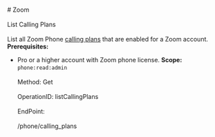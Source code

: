 <br>#     Zoom</br>
<br>List Calling Plans</br>
<br>List all Zoom Phone [calling plans](https://marketplace.zoom.us/docs/api-reference/other-references/plans#zoom-phone-calling-plans) that are enabled for a Zoom account.
**Prerequisites:**
* Pro or a higher account with Zoom phone license. 
**Scope:** `phone:read:admin` </br>
<br>Method: Get</br>
<br>OperationID: listCallingPlans</br>
<br>EndPoint:</br>
<br>/phone/calling_plans</br>
